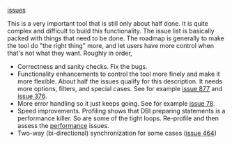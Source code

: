 [issues](http://code.google.com/p/maatkit/issues/list?q=label:Tool-mk_table_sync)

This is a very important tool that is still only about half done.  It is quite complex and difficult to build this functionality.  The issue list is basically packed with things that need to be done.  The roadmap is generally to make the tool do "the right thing" more, and let users have more control when that's not what they want.  Roughly in order,

  * Correctness and sanity checks.  Fix the bugs.
  * Functionality enhancements to control the tool more finely and make it more flexible.  About half the issues qualify for this description.  It needs more options, filters, and special cases.  See for example [issue 877](https://code.google.com/p/maatkit/issues/detail?id=877) and [issue 376](https://code.google.com/p/maatkit/issues/detail?id=376).
  * More error handling so it just keeps going.  See for example [issue 78](https://code.google.com/p/maatkit/issues/detail?id=78).
  * Speed improvements.  Profiling shows that DBI preparing statements is a performance killer.  So are some of the tight loops.  Re-profile and then assess the [performance](http://code.google.com/p/maatkit/issues/list?q=label:Tool-mk_table_sync+label:Tag-performance) issues.
  * Two-way (bi-directional) synchronization for some cases ([issue 464](https://code.google.com/p/maatkit/issues/detail?id=464))